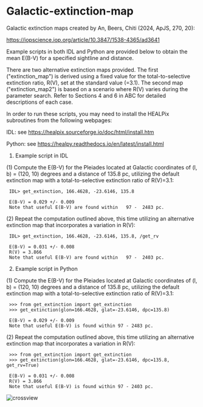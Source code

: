 # Galactic-extinction-map

Galactic extinction maps created by An, Beers, Chiti (2024, ApJS, 270, 20):

https://iopscience.iop.org/article/10.3847/1538-4365/ad3641

Example scripts in both IDL and Python are provided below to obtain the mean E(B-V) for a specified sightline and distance.

There are two alternative extinction maps provided. The first ("extinction_map") is derived using a fixed value for the total-to-selective extinction ratio, R(V), set at the standard value (=3.1). The second map ("extinction_map2") is based on a scenario where R(V) varies during the parameter search. Refer to Sections 4 and 6 in ABC for detailed descriptions of each case.

In order to run these scripts, you may need to install the HEALPix subroutines from the following webpages:

IDL: see https://healpix.sourceforge.io/doc/html/install.htm

Python: see https://healpy.readthedocs.io/en/latest/install.html

1) Example script in IDL

(1) Compute the E(B-V) for the Pleiades located at Galactic coordinates of (l, b) = (120, 10) degrees and a distance of 135.8 pc, utilizing the default extinction map with a total-to-selective extinction ratio of R(V)=3.1:

     IDL> get_extinction, 166.4628, -23.6146, 135.8

     E(B-V) = 0.029 +/- 0.009
     Note that useful E(B-V) are found within   97 -  2483 pc.

(2) Repeat the computation outlined above, this time utilizing an alternative extinction map that incorporates a variation in R(V):

     IDL> get_extinction, 166.4628, -23.6146, 135.8, /get_rv

     E(B-V) = 0.031 +/- 0.008
     R(V) = 3.866
     Note that useful E(B-V) are found within   97 -  2403 pc.

2) Example script in Python

(1) Compute the E(B-V) for the Pleiades located at Galactic coordinates of (l, b) = (120, 10) degrees and a distance of 135.8 pc, utilizing the default extinction map with a total-to-selective extinction ratio of R(V)=3.1:

     >>> from get_extinction import get_extinction
     >>> get_extinction(glon=166.4628, glat=-23.6146, dpc=135.8)

     E(B-V) = 0.029 +/- 0.009
     Note that useful E(B-V) is found within 97 - 2483 pc.

(2) Repeat the computation outlined above, this time utilizing an alternative extinction map that incorporates a variation in R(V):

     >>> from get_extinction import get_extinction
     >>> get_extinction(glon=166.4628, glat=-23.6146, dpc=135.8, get_rv=True)
     
     E(B-V) = 0.031 +/- 0.008
     R(V) = 3.866
     Note that useful E(B-V) is found within 97 - 2403 pc.


![crossview](https://github.com/deokkeunan/Galactic-extinction-map/assets/106642228/2f816969-acfe-4dd5-b441-a9748b08209d)
